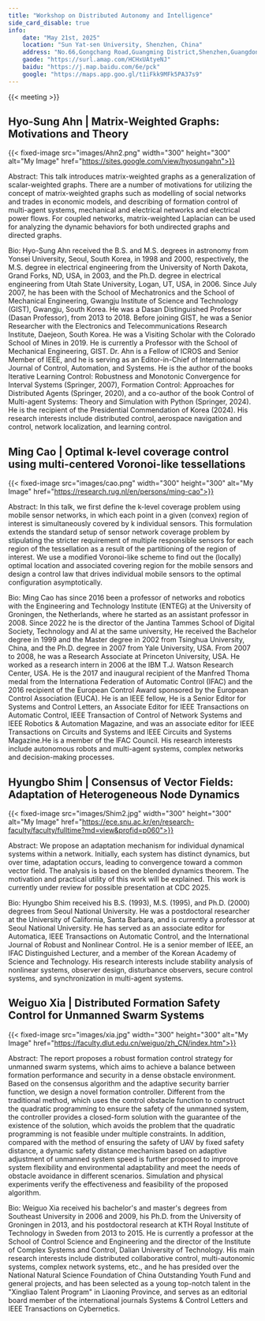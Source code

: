 ```yaml
---
title: "Workshop on Distributed Autonomy and Intelligence"
side_card_disable: true
info:
    date: "May 21st, 2025"
    location: "Sun Yat-sen University, Shenzhen, China"
    address: "No.66,Gongchang Road,Guangming District,Shenzhen,Guangdong 518107,P.R.China"
    gaode: "https://surl.amap.com/HCHxUAtyeNJ"
    baidu: "https://j.map.baidu.com/6e/pck"
    google: "https://maps.app.goo.gl/t1iFkk9MFk5PA37s9"
---
```


{{< meeting >}}

## Hyo-Sung Ahn | Matrix-Weighted Graphs: Motivations and Theory 

{{< fixed-image src="images/Ahn2.png" width="300" height="300" alt="My Image" href="https://sites.google.com/view/hyosungahn">}}

Abstract:
This talk introduces matrix-weighted graphs as a generalization of scalar-weighted graphs. There are a number of motivations for utilizing the concept of matrix-weighted graphs such as modelling of social networks and trades in economic models, and describing of formation control of multi-agent systems, mechanical and electrical networks and electrical power flows. For coupled networks, matrix-weighted Laplacian can be used for analyzing the dynamic behaviors for both undirected graphs and directed graphs.

Bio:
Hyo-Sung Ahn received the B.S. and M.S. degrees in astronomy from Yonsei University, Seoul, South Korea, in 1998 and 2000, respectively, the M.S. degree in electrical engineering from the University of North Dakota, Grand Forks, ND, USA, in 2003, and the Ph.D. degree in electrical engineering from Utah State University, Logan, UT, USA, in 2006. Since July 2007, he has been with the School of Mechatronics and the School of Mechanical Engineering, Gwangju Institute of Science and Technology (GIST), Gwangju, South Korea. He was a Dasan Distinguished Professor (Dasan Professor), from 2013 to 2018. Before joining GIST, he was a Senior Researcher with the Electronics and Telecommunications Research Institute, Daejeon, South Korea. He was a Visiting Scholar with the Colorado School of Mines in 2019. He is currently a Professor with the School of Mechanical Engineering, GIST. Dr. Ahn is a Fellow of ICROS and Senior Member of IEEE, and he is serving as an Editor-in-Chief of International Journal of Control, Automation, and Systems. He is the author of the books Iterative Learning Control: Robustness and Monotonic Convergence for Interval Systems (Springer, 2007), Formation Control: Approaches for Distributed Agents (Springer, 2020), and a co-author of the book Control of Multi-agent Systems: Theory and Simulation with Python (Springer, 2024). He is the recipient of the Presidential Commendation of Korea (2024). His research interests include distributed control, aerospace navigation and control, network localization, and learning control.

## Ming Cao | Optimal k-level coverage control using multi-centered Voronoi-like tessellations

{{< fixed-image src="images/cao.png" width="300" height="300" alt="My Image" href="https://research.rug.nl/en/persons/ming-cao">}}

Abstract:
In this talk, we first define the k-level coverage problem using mobile sensor networks, in which each point in a given (convex) region of interest is simultaneously covered by k individual sensors. This formulation extends the standard setup of sensor network coverage problem by stipulating the stricter requirement of multiple responsible sensors for each region of the tessellation as a result of the partitioning of the region of interest. We use a modified Voronoi-like scheme to find out the (locally) optimal location and associated covering region for the mobile sensors and design a control law that drives individual mobile sensors to the optimal configuration asymptotically.

Bio:
Ming Cao has since 2016 been a professor of networks and robotics with the Engineering and Technology Institute (ENTEG) at the University of Groningen, the Netherlands, where he started as an assistant professor in 2008. Since 2022 he is the director of the Jantina Tammes School of Digital Society, Technology and Al at the same university, He received the Bachelor degree in 1999 and the Master degree in 2002 from Tsinghua University, China, and the Ph.D. degree in 2007 from Yale University, USA. From 2007 to 2008, he was a Research Associate at Princeton University, USA. He worked as a research intern in 2006 at the IBM T.J. Watson Research Center, USA. He is the 2017 and inaugural recipient of the Manfred Thoma medal from the Internationa Federation of Automatic Control (IFAC) and the 2016 recipient of the European Control Award sponsored by the European Control Association (EUCA). He is an IEEE fellow, He is a Senior Editor for Systems and Control Letters, an Associate Editor for IEEE Transactions on Automatic Control, IEEE Transaction of Control of Network Systems and IEEE Robotics & Automation Magazine, and was an associate editor for IEEE Transactions on Circuits and Systems and lEEE Circuits and Systems Magazine.He is a member of the lFAC Council. His research interests include autonomous robots and multi-agent systems, complex networks and decision-making processes.



## Hyungbo Shim | Consensus of Vector Fields: Adaptation of Heterogeneous Node Dynamics

{{< fixed-image src="images/Shim2.jpg" width="300" height="300" alt="My Image" href="https://ece.snu.ac.kr/en/research-faculty/faculty/fulltime?md=view&profid=p060">}}

Abstract:
We propose an adaptation mechanism for individual dynamical systems within a network. Initially, each system has distinct dynamics, but over time, adaptation occurs, leading to convergence toward a common vector field. The analysis is based on the blended dynamics theorem. The motivation and practical utility of this work will be explained. This work is currently under review for possible presentation at CDC 2025.

Bio:
Hyungbo Shim received his B.S. (1993), M.S. (1995), and Ph.D. (2000) degrees from Seoul National University. He was a postdoctoral researcher at the University of California, Santa Barbara, and is currently a professor at Seoul National University. He has served as an associate editor for Automatica, IEEE Transactions on Automatic Control, and the International Journal of Robust and Nonlinear Control. He is a senior member of IEEE, an IFAC Distinguished Lecturer, and a member of the Korean Academy of Science and Technology. His research interests include stability analysis of nonlinear systems, observer design, disturbance observers, secure control systems, and synchronization in multi-agent systems.



## Weiguo Xia | Distributed Formation Safety Control for Unmanned Swarm Systems

{{< fixed-image src="images/xia.jpg" width="300" height="300" alt="My Image" href="https://faculty.dlut.edu.cn/weiguo/zh_CN/index.htm">}}

Abstract:
The report proposes a robust formation control strategy for unmanned swarm systems, which aims to achieve a balance between formation performance and security in a dense obstacle environment. Based on the consensus algorithm and the adaptive security barrier function, we design a novel formation controller. Different from the traditional method, which uses the control obstacle function to construct the quadratic programming to ensure the safety of the unmanned system, the controller provides a closed-form solution with the guarantee of the existence of the solution, which avoids the problem that the quadratic programming is not feasible under multiple constraints. In addition, compared with the method of ensuring the safety of UAV by fixed safety distance, a dynamic safety distance mechanism based on adaptive adjustment of unmanned system speed is further proposed to improve system flexibility and environmental adaptability and meet the needs of obstacle avoidance in different scenarios. Simulation and physical experiments verify the effectiveness and feasibility of the proposed algorithm.

Bio:
Weiguo Xia received his bachelor's and master's degrees from Southeast University in 2006 and 2009, his Ph.D. from the University of Groningen in 2013, and his postdoctoral research at KTH Royal Institute of Technology in Sweden from 2013 to 2015. He is currently a professor at the School of Control Science and Engineering and the director of the Institute of Complex Systems and Control, Dalian University of Technology. His main research interests include distributed collaborative control, multi-autonomic systems, complex network systems, etc., and he has presided over the National Natural Science Foundation of China Outstanding Youth Fund and general projects, and has been selected as a young top-notch talent in the "Xingliao Talent Program" in Liaoning Province, and serves as an editorial board member of the international journals Systems & Control Letters and IEEE Transactions on Cybernetics.

 








